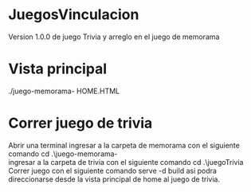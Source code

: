 # JuegosVinculacion
Version 1.0.0 de juego Trivia y arreglo en el juego de memorama

# Vista principal
./juego-memorama-
 HOME.HTML

# Correr juego de trivia
Abrir una terminal
ingresar a la carpeta de memorama con el siguiente comando  cd .\juego-memorama-\
ingresar a la carpeta de trivia con el siguiente comando  cd .\juegoTrivia\
Correr juego con el siguiente comando serve -d build asi podra direccionarse desde la vista principal de home al juego de trivia.

